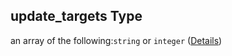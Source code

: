 ## update\_targets Type

an array of the following:`string` or `integer` ([Details](manifest-properties-media_list-items-properties-update_targets-items.md))
